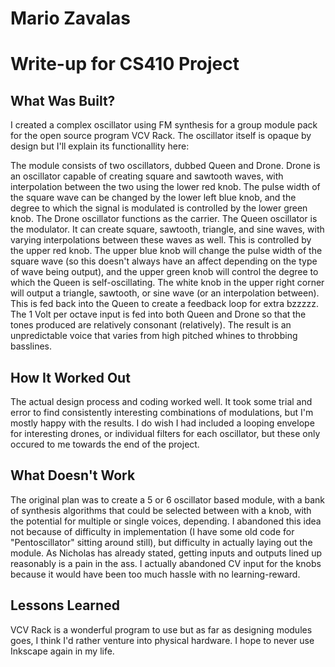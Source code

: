 # Mario Zavalas
# Write-up for CS410 Project 

## What Was Built?
I created a complex oscillator using FM synthesis for a group module pack for the open source program VCV Rack. The oscillator itself is opaque by design but I'll explain its functionallity here:

The module consists of two oscillators, dubbed Queen and Drone. Drone is an oscillator capable of creating square and sawtooth waves, with interpolation between the two using the lower red knob. The pulse width of the square wave can be changed by the lower left blue knob, and the degree to which the signal is modulated is controlled by the lower green knob. The Drone oscillator functions as the carrier. The Queen oscillator is the modulator. It can create square, sawtooth, triangle, and sine waves, with varying interpolations between these waves as well. This is controlled by the upper red knob. The upper blue knob will change the pulse width of the square wave (so this doesn't always have an affect depending on the type of wave being output), and the upper green knob will control the degree to which the Queen is self-oscillating. The white knob in the upper right corner will output a triangle, sawtooth, or sine wave (or an interpolation between). This is fed back into the Queen to create a feedback loop for extra bzzzzz. The 1 Volt per octave input is fed into both Queen and Drone so that the tones produced are relatively consonant (relatively). The result is an unpredictable voice that varies from high pitched whines to throbbing basslines.

## How It Worked Out
The actual design process and coding worked well. It took some trial and error to find consistently interesting combinations of modulations, but I'm mostly happy with the results. I do wish I had included a looping envelope for interesting drones, or individual filters for each oscillator, but these only occured to me towards the end of the project.

## What Doesn't Work
The original plan was to create a 5 or 6 oscillator based module, with a bank of synthesis algorithms that could be selected between with a knob, with the potential for multiple or single voices, depending. I abandoned this idea not because of difficulty in implementation (I have some old code for "Pentoscillator" sitting around still), but difficulty in actually laying out the module. As Nicholas has already stated, getting inputs and outputs lined up reasonably is a pain in the ass. I actually abandoned CV input for the knobs because it would have been too much hassle with no learning-reward.

## Lessons Learned
VCV Rack is a wonderful program to use but as far as designing modules goes, I think I'd rather venture into physical hardware. I hope to never use Inkscape again in my life.

